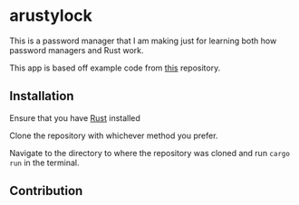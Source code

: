 

# arustylock

This is a password manager that I am making just for learning both how password managers and Rust work. 

This app is based off example code from [this](https://github.com/zupzup/rust-commandline-example) repository.

## Installation

Ensure that you have [Rust](https://www.rust-lang.org/learn/get-started) installed

Clone the repository with whichever method you prefer.

Navigate to the directory to where the repository was cloned and run ```cargo run``` in the terminal.


## Contribution

